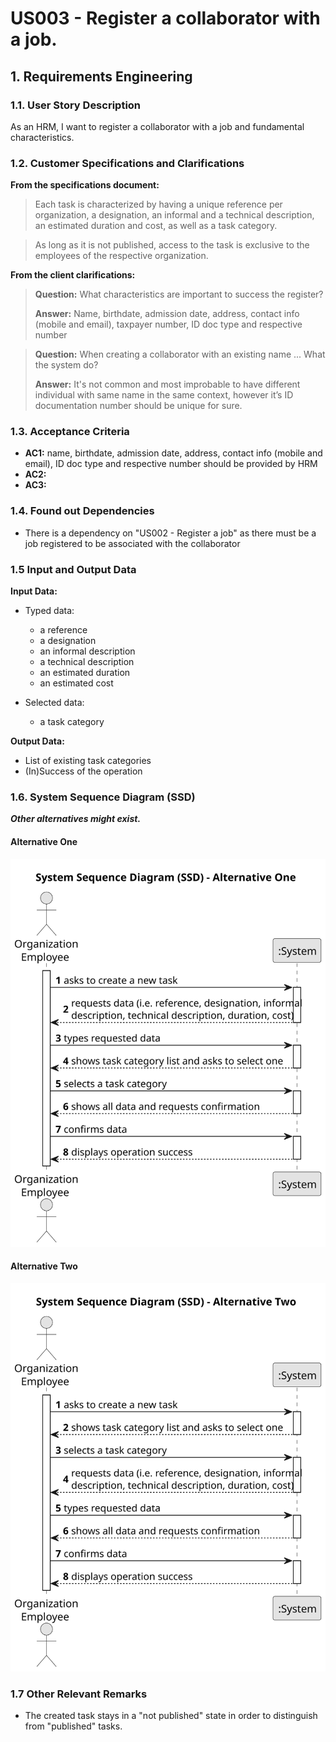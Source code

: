# US003 - Register a collaborator with a job. 


## 1. Requirements Engineering

### 1.1. User Story Description 

As an HRM, I want to register a collaborator with a job and fundamental
characteristics.
### 1.2. Customer Specifications and Clarifications 

**From the specifications document:**

>	Each task is characterized by having a unique reference per organization, a designation, an informal and a technical description, an estimated duration and cost, as well as a task category. 

>	As long as it is not published, access to the task is exclusive to the employees of the respective organization. 

**From the client clarifications:**

> **Question:** What characteristics are important to success the register?
>
> **Answer:** Name, birthdate, admission date, address, contact info (mobile and email), taxpayer number, ID doc type and respective number

> **Question:** When creating a collaborator with an existing name ... What the system do?
>
> **Answer:** It's not common and most improbable to have different individual with same name in the same context, however it’s ID documentation number should be unique for sure.       


### 1.3. Acceptance Criteria

* **AC1:** name, birthdate, admission date, address, contact info (mobile and
  email), ID doc type and respective number should be provided by HRM
* **AC2:** 
* **AC3:** 

### 1.4. Found out Dependencies

* There is a dependency on "US002 - Register a job" as there must be a job registered to be associated with the collaborator

### 1.5 Input and Output Data

**Input Data:**

* Typed data:
    * a reference
    * a designation 
    * an informal description
    * a technical description
    * an estimated duration
    * an estimated cost
	
* Selected data:
    * a task category 

**Output Data:**

* List of existing task categories
* (In)Success of the operation

### 1.6. System Sequence Diagram (SSD)

**_Other alternatives might exist._**

#### Alternative One

![System Sequence Diagram - Alternative One](svg/us006-system-sequence-diagram-alternative-one.svg)

#### Alternative Two

![System Sequence Diagram - Alternative Two](svg/us006-system-sequence-diagram-alternative-two.svg)

### 1.7 Other Relevant Remarks

* The created task stays in a "not published" state in order to distinguish from "published" tasks.